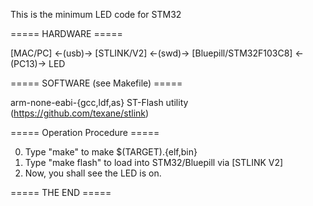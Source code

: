 This is the minimum LED code for STM32

===== HARDWARE =====

[MAC/PC] <-(usb)-> [STLINK/V2] <-(swd)-> [Bluepill/STM32F103C8] <-(PC13)-> LED

===== SOFTWARE (see Makefile) =====

arm-none-eabi-{gcc,ldf,as}
ST-Flash utility (https://github.com/texane/stlink)

===== Operation Procedure =====

0. Type "make" to make $(TARGET).{elf,bin}
1. Type "make flash" to load into STM32/Bluepill via [STLINK V2]
2. Now, you shall see the LED is on.

===== THE END =====

